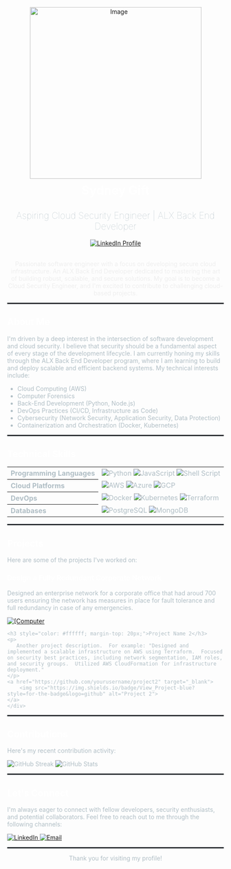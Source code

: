 <div align="center">
    <a href="https://github.com/SydneyGift">
        <img width="399" alt="Image" src="https://github.com/user-attachments/assets/04935bdd-7de4-48ae-a32d-bab11c91c5b3" />
    </a>
    <h1 style="color: #ffffff; margin-top: 10px;">Sydney Gift</h1>
    <h2 style="color: #b0bec5; font-weight: lighter;">Aspiring Cloud Security Engineer | ALX Back End Developer</h2>
    <a href="https://www.linkedin.com/in/sydney-gift?lipi=urn%3Ali%3Apage%3Ad_flagship3_profile_view_base_contact_details%3BA4UIJbE%2FR9GJOJiOZUhH1g%3D%3D" target="_blank">
        <img src="https://img.shields.io/badge/LinkedIn-%230077B5.svg?style=for-the-badge&logo=linkedin&logoColor=white" alt="LinkedIn Profile">
    </a>
   
</div>

<br>

<div align="center">
    <p style="color: #eeeeee; text-align: center; max-width: 600px;">
        Passionate software engineer with a focus on developing secure cloud infrastructure. An ALX Back End Developer dedicated to mastering the art of building robust, scalable, and secure solutions. My goal is to become a Cloud Security Engineer, and I'm excited to contribute to challenging cloud-based projects.
    </p>
</div>

<hr style="border: 1px solid #30363d;">

<h2 style="color: #ffffff;">About Me</h2>
<p style="color: #b0bec5;">
    I'm driven by a deep interest in the intersection of software development and cloud security. I believe that security should be a fundamental aspect of every stage of the development lifecycle. I am currently honing my skills through the ALX Back End Developer program, where I am learning to build and deploy scalable and efficient backend systems. My technical interests include:
</p>
<ul style="color: #b0bec5;">
    <li>Cloud Computing (AWS)</li>
    <li>Computer Forensics </li>
    <li>Back-End Development (Python, Node.js)</li>
    <li>DevOps Practices (CI/CD, Infrastructure as Code)</li>
    <li>Cybersecurity (Network Security, Application Security, Data Protection)</li>
    <li>Containerization and Orchestration (Docker, Kubernetes)</li>
</ul>

<hr style="border: 1px solid #30363d;">

<h2 style="color: #ffffff;">Technical Skills</h2>
<table style="width:100%; color: #b0bec5;">
  <tr>
    <th style="text-align:left">Programming Languages</th>
    <td>
        <img src="https://img.shields.io/badge/Python-3776AB?style=for-the-badge&logo=python&logoColor=white" alt="Python">
        <img src="https://img.shields.io/badge/JavaScript-F7DF1E?style=for-the-badge&logo=javascript&logoColor=black" alt="JavaScript">
        <img src="https://img.shields.io/badge/Shell_Script-121011?style=for-the-badge&logo=gnu-bash&logoColor=white" alt="Shell Script">
        </td>
  </tr>
  <tr>
    <th style="text-align:left">Cloud Platforms</th>
    <td>
        <img src="https://img.shields.io/badge/AWS-232F3E?style=for-the-badge&logo=amazon-aws&logoColor=white" alt="AWS">
        <img src="https://img.shields.io/badge/Azure-0078D7?style=for-the-badge&logo=microsoft-azure&logoColor=white" alt="Azure">
        <img src="https://img.shields.io/badge/GCP-4285F4?style=for-the-badge&logo=google-cloud&logoColor=white" alt="GCP">
    </td>
  </tr>
  <tr>
    <th style="text-align:left">DevOps</th>
    <td>
        <img src="https://img.shields.io/badge/Docker-2496ED?style=for-the-badge&logo=docker&logoColor=white" alt="Docker">
        <img src="https://img.shields.io/badge/Kubernetes-326DE6?style=for-the-badge&logo=kubernetes&logoColor=white" alt="Kubernetes">
        <img src="https://img.shields.io/badge/Terraform-7B42F0?style=for-the-badge&logo=terraform&logoColor=white" alt="Terraform">
    </td>
  </tr>
    <tr>
    <th style="text-align:left">Databases</th>
    <td>
        <img src="https://img.shields.io/badge/PostgreSQL-415493?style=for-the-badge&logo=postgresql&logoColor=white" alt="PostgreSQL">
        <img src="https://img.shields.io/badge/MongoDB-47A248?style=for-the-badge&logo=mongodb&logoColor=white" alt="MongoDB">
    </td>
  </tr>
</table>

<hr style="border: 1px solid #30363d;">

<h2 style="color: #ffffff;">Projects</h2>
<p style="color: #b0bec5;">
    Here are some of the projects I've worked on:
</p>
<div style="color: #b0bec5;">
    <h3 style="color: #ffffff;">Design a Fully Redundant Corporate Network</h3>
    <p>
        Designed an enterprise network for a corporate office that had aroud 700 users ensuring the network has measures in place for fault tolerance and full redundancy in case of any emergencies.
    </p>
    <a href="https://github.com/yourusername/project1" target="https://github.com/user-attachments/files/20511092/Computer.Network.pdf">
        <img src="https://img.shields.io/badge/View_Project-blue?style=for-the-badge&logo=github" alt=[Computer Network.pdf](https://github.com/user-attachments/files/20511092/Computer.Network.pdf)>
    </a>

    <h3 style="color: #ffffff; margin-top: 20px;">Project Name 2</h3>
    <p>
       Another project description.  For example: "Designed and implemented a scalable infrastructure on AWS using Terraform.  Focused on security best practices, including network segmentation, IAM roles, and security groups.  Utilized AWS CloudFormation for infrastructure deployment."
    </p>
    <a href="https://github.com/yourusername/project2" target="_blank">
        <img src="https://img.shields.io/badge/View_Project-blue?style=for-the-badge&logo=github" alt="Project 2">
    </a>
    </div>

<hr style="border: 1px solid #30363d;">

<h2 style="color: #ffffff;">Contributions</h2>
<p style="color: #b0bec5;">
    Here's my recent contribution activity:
</p>
<div style="color: #b0bec5;">
  <img src="https://github-readme-streak-stats.herokuapp.com/?user=SydneyGift&theme=dark&hide_border=true" alt="GitHub Streak">
  <img src="https://github-readme-stats.vercel.app/api?username=SydneyGift&theme=dark&show_icons=true" alt="GitHub Stats">
</div>

<hr style="border: 1px solid #30363d;">

<h2 style="color: #ffffff;">Let's Connect</h2>
<p style="color: #b0bec5;">
    I'm always eager to connect with fellow developers, security enthusiasts, and potential collaborators. Feel free to reach out to me through the following channels:
</p>
<div style="color: #b0bec5;">
    <a href="https://www.linkedin.com/in/sydney-gift" target="_blank">
        <img src="https://img.shields.io/badge/LinkedIn-%230077B5.svg?style=for-the-badge&logo=linkedin&logoColor=white" alt="LinkedIn">
    </a>
    </a>
    <a href="mailto:sydgift01@gmail.com">
        <img src="https://img.shields.io/badge/Email-D14836?style=for-the-badge&logo=gmail&logoColor=white" alt="Email">
    </a>
    </div>

<hr style="border: 1px solid #30363d;">

<p style="color: #b0bec5; text-align: center;">
    Thank you for visiting my profile!
</p>
